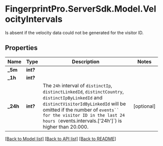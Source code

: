 # FingerprintPro.ServerSdk.Model.VelocityIntervals
Is absent if the velocity data could not be generated for the visitor ID.


## Properties

Name | Type | Description | Notes
------------ | ------------- | ------------- | -------------
**_5m** | **int?** |  | 
**_1h** | **int?** |  | 
**_24h** | **int?** | The `24h` interval of `distinctIp`, `distinctLinkedId`, `distinctCountry`, `distinctIpByLinkedId` and `distinctVisitorIdByLinkedId` will be omitted if the number of `events`` for the visitor ID in the last 24 hours (`events.intervals.['24h']`) is higher than 20.000.  | [optional] 

[[Back to Model list]](../README.md#documentation-for-models) [[Back to API list]](../README.md#documentation-for-api-endpoints) [[Back to README]](../README.md)

